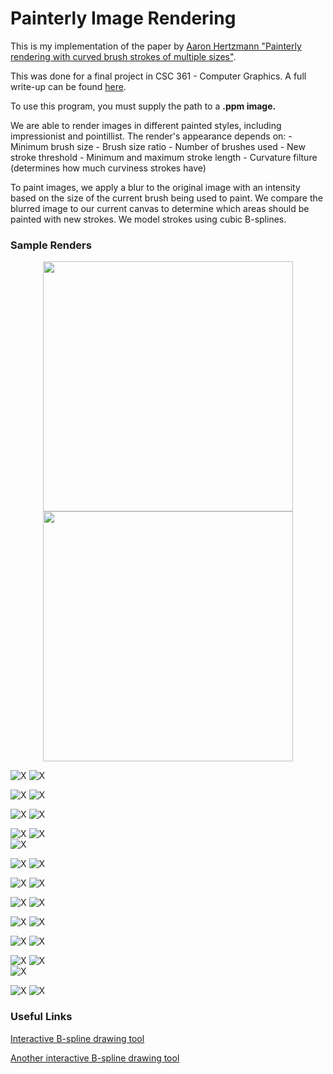 # Painterly Image Rendering

This is my implementation of the paper by [Aaron Hertzmann "Painterly rendering with curved brush strokes of multiple sizes"](https://dl.acm.org/citation.cfm?id=280951). 

This was done for a final project in CSC 361 - Computer Graphics.
A full write-up can be found [here]().

To use this program, you must supply the path to a **.ppm image.**

We are able to render images in different painted styles, including impressionist and pointillist. The render's appearance depends on:
    - Minimum brush size
    - Brush size ratio 
    - Number of brushes used
    - New stroke threshold
    - Minimum and maximum stroke length
    - Curvature filture (determines how much curviness strokes have)

To paint images, we apply a blur to the original image with an intensity based on the size of the current brush being used to paint. We compare the blurred image to our current canvas to determine which areas should be painted with new strokes. We model strokes using cubic B-splines.

### Sample Renders

<div align = 'center'>
<img src = 'sample-images/profile.png' height = '400px'>
<img src = 'sample-images/profile_painted.png' height = '400px'>
</div>

![X](sample-images/profile.png) ![X](sample-images/profile_painted.png)  

![X](sample-images/donald.jpg)
![X](sample-images/donald_painted.png)  

![X](sample-images/chambers6.jpg)
![X](sample-images/chambers6_painted.png)  

![X](sample-images/tree.jpg)
![X](sample-images/tree_painted.png)  
![X](sample-images/tree_painted_curvy.png)  

![X](sample-images/manatee.jpeg)
![X](sample-images/manatee_painted_curvy.png)  

![X](sample-images/leaves.jpg)
![X](sample-images/leaves_painted.png)  

![X](sample-images/lights.jpg)
![X](sample-images/lights_painted_point.png)  

![X](sample-images/snow2.jpg)
![X](sample-images/snow2_painted_high_curve.png)   

![X](sample-images/japan.jpg)
![X](sample-images/japan_painted.png)  

![X](sample-images/flowers.jpg)
![X](sample-images/flowers_painted_fixed.png)  
![X](sample-images/flowers_pointillist.png)  

![X](sample-images/colosseum.jpg)
![X](sample-images/colosseum_painted.png)  

### Useful Links

[Interactive B-spline drawing tool](http://nurbscalculator.in/)
<!-- via https://stackoverflow.com/questions/53564615/how-do-i-get-the-b-spline-curve-to-connect-to-the-final-control-point -->

[Another interactive B-spline drawing tool](http://research.engr.utexas.edu/cagd/B-Spline-Interaction/)